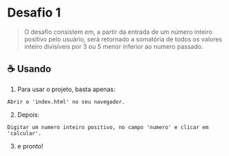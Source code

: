 # Desafio 1

> O desafio consistem em, a partir da entrada de um número inteiro positivo pelo usuário, será retornado a somatória de todos os valores inteiro divisíveis por 3 ou 5 menor inferior ao numero passado.


## ☕ Usando

1) Para usar o projeto, basta apenas:

```
Abrir o 'index.html' no seu navegador.
```

2) Depois:

```
Digitar um numero inteiro positivo, no campo 'numero' e clicar em 'calcular'.
```
3) e pronto!
